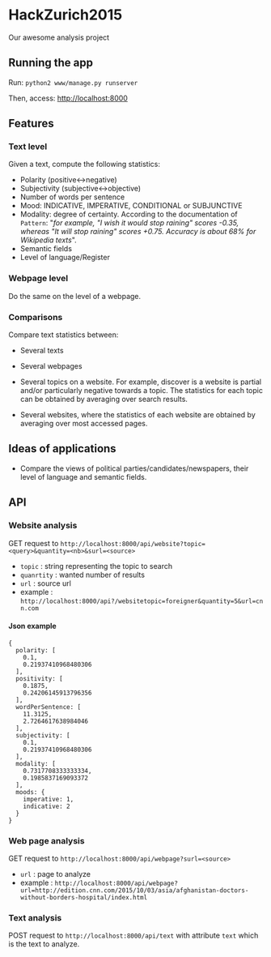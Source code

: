 # HackZurich2015
Our awesome analysis project

## Running the app ##

Run: ```python2 www/manage.py runserver```

Then, access: [http://localhost:8000](http://localhost:8000)


## Features ##

### Text level ###

Given a text, compute the following statistics:

* Polarity (positive<->negative)
* Subjectivity (subjective<->objective)
* Number of words per sentence
* Mood: INDICATIVE, IMPERATIVE, CONDITIONAL or SUBJUNCTIVE
* Modality: degree of certainty. According to the documentation of `Pattern`: "*for example, "I wish it would stop raining" scores -0.35, whereas "It will stop raining" scores +0.75. Accuracy is about 68% for Wikipedia texts*".
* Semantic fields
* Level of language/Register

### Webpage level ###

Do the same on the level of a webpage.

### Comparisons ###

Compare text statistics between:
* Several texts
* Several webpages

* Several topics on a website. For example, discover is a website is partial and/or particularly negative towards a topic. The statistics for each topic can be obtained by averaging over search results.
* Several websites, where the statistics of each website are obtained by averaging over most accessed pages.

## Ideas of applications ##

* Compare the views of political parties/candidates/newspapers, their level of language and semantic fields.


## API ##

### Website analysis ###

GET request to ```http://localhost:8000/api/website?topic=<query>&quantity=<nb>&surl=<source>```

* `topic` : string representing the topic to search
* `quanrtity` : wanted number of results
* `url` : source url
* example : ```http://localhost:8000/api?/websitetopic=foreigner&quantity=5&url=cnn.com```

#### Json example ####

```
{
  polarity: [
    0.1,
    0.21937410968480306
  ],
  positivity: [
    0.1875,
    0.24206145913796356
  ],
  wordPerSentence: [
    11.3125,
    2.7264617638984046
  ],
  subjectivity: [
    0.1,
    0.21937410968480306
  ],
  modality: [
    0.7317708333333334,
    0.1985837169093372
  ],
  moods: {
    imperative: 1,
    indicative: 2
  }
}
```

### Web page analysis ###

GET request to ```http://localhost:8000/api/webpage?surl=<source>```
* `url` : page to analyze
* example : ```http://localhost:8000/api/webpage?url=http://edition.cnn.com/2015/10/03/asia/afghanistan-doctors-without-borders-hospital/index.html```


### Text analysis ###

POST request to ```http://localhost:8000/api/text``` with attribute `text` which is the text to analyze.
